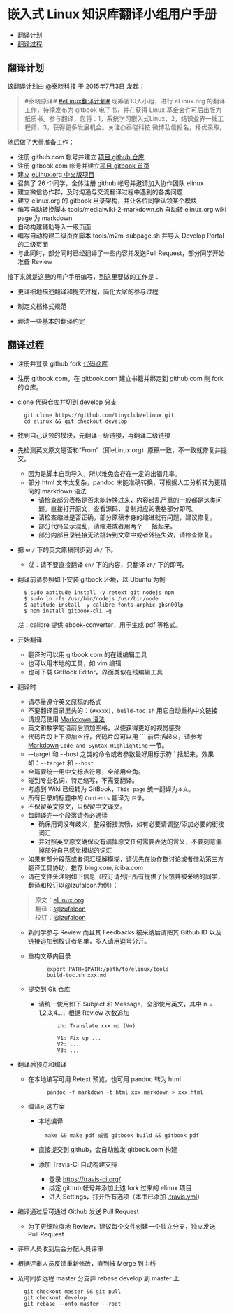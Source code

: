 
# 嵌入式 Linux 知识库翻译小组用户手册

* [翻译计划](#plan)
* [翻译过程](#procedure)

<span id="pan"></span>
## 翻译计划

该翻译计划由 [@泰晓科技](http://tinylab.org) 于 2015年7月3日 发起：

> \#泰晓原译\# [\#eLinux翻译计划\#](http://t.cn/RLqNvGt) 现筹备10人小组，进行 eLinux.org 的翻译工作，持续发布为 gitbook 电子书，并在获得 Linux 基金会许可后出版为纸质书。参与翻译，您将：1，系统学习嵌入式Linux，2，结识业界一线工程师，3，获得更多发展机会。关注@泰晓科技 微博私信报名，择优录取。

随后做了大量准备工作：

* 注册 github.com 帐号并建立 [项目 github 仓库](https://github.com/tinyclub/elinux)
* 注册 gitbook.com 帐号并建立[项目 gitbook 首页](http://tinylab.gitbooks.io/elinux)
* 建立 [eLinux.org 中文版项目](http://www.tinylab.org/project/elinux/)
* 召集了 26 个同学，全体注册 github 帐号并邀请加入协作团队 elinux
* 建立微信协作群，及时沟通与交流翻译过程中遇到的各类问题
* 建立 elinux.org 的 gitbook 目录架构，并让各位同学认领某个模块
* 编写自动转换脚本 tools/mediaiwiki-2-markdown.sh 自动转 elinux.org wiki page 为 markdown
* 自动构建辅助导入一级页面
* 编写自动构建二级页面脚本 tools/m2m-subpage.sh 并导入 Develop Portal 的二级页面
* 与此同时，部分同时已经翻译了一些内容并发送Pull Request，部分同学开始准备 Review

接下来就是这里的用户手册编写，到这里要做的工作是：

* 更详细地描述翻译和提交过程，简化大家的参与过程

* 制定文档格式规范

* 理清一些基本的翻译约定

<span id="procedure"></span>
## 翻译过程

* 注册并登录 github fork [代码仓库](https://github.com/tinyclub/elinux)

* 注册 gitbook.com，在 gitbook.com 建立书籍并绑定到 github.com 刚 fork 的仓库。

* clone 代码仓库并切到 develop 分支

        git clone https://github.com/tinyclub/elinux.git
        cd elinux && git checkout develop

* 找到自己认领的模块，先翻译一级链接，再翻译二级链接

* 先检测英文原文是否和“From”（即eLinux.org）原稿一致，不一致就修复并提交。
    * 因为是脚本自动导入，所以难免会存在一定的出错几率。
    * 部分 html 文本太复杂，pandoc 未能准确转换，可根据人工分析转为更精简的 markdown 语法
        * 请检查部分表格是否未能转换过来，内容错乱严重的一般都是这类问题。直接打开原文，查看源码，复制对应的表格部分即可。
        * 请检查缩进是否正确，部分原稿本身的缩进就有问题，建议修复。
        * 部分代码显示混乱，请缩进或者用两个 \`\`\` 括起来。
        * 部分内部目录链接无法跳转到文章中或者外链失效，请检查修复。

* 把 `en/` 下的英文原稿同步到 `zh/` 下。

    * *注*：请不要直接翻译 `en/` 下的内容，只翻译 `zh/` 下的即可。


* 翻译前请参照如下安装 gitbook 环境，以 Ubuntu 为例

        $ sudo aptitude install -y retext git nodejs npm
        $ sudo ln -fs /usr/bin/nodejs /usr/bin/node
        $ aptitude install -y calibre fonts-arphic-gbsn00lp
        $ npm install gitbook-cli -g

    *注*：calibre 提供 ebook-converter，用于生成 pdf 等格式。


* 开始翻译

    * 翻译时可以用 gitbook.com 的在线编辑工具
    * 也可以用本地的工具，如 vim 编辑
    * 也可下载 GitBook Editor，界面类似在线编辑工具

* 翻译时

    * 请尽量遵守英文原稿的格式
    * 不要翻译目录里头的：`(#xxxx)`，`build-toc.sh` 用它自动重构中文链接
    * 请规范使用 [Markdown 语法][markdown]
    * 英文和数字短语前后须加空格，以便获得更好的视觉感受
    * 代码片段上下须加空行，代码片段可以用 \`\`\` 前后括起来，请参考[Markdown][markdown] `Code and Syntax Highlighting` 一节。
    * --target 和 --host 之类的命令或者参数最好用标示符 \` 括起来。效果如：`--target` 和 `--host`
    * 全篇要统一用中文标点符号，全部用全角。
    * 碰到专业名词，特定缩写，不需要翻译。
    * 考虑到 Wiki 已经转为 GitBook，`This page` 统一翻译为`本文`。
    * 所有目录的标题中的 `Contents` 翻译为 `目录`。
    * 不保留英文原文，只保留中文译文。
    * 每翻译完一个段落请务必通读
        * 确保用词没有歧义，整段衔接流畅，如有必要请调整/添加必要的衔接词汇
        * 并对照英文原文确保没有漏掉原文任何需要表达的含义，不要刻意漏掉部分自己感觉模糊的词汇
    * 如果有部分段落或者词汇理解模糊，请优先在协作群讨论或者借助第三方翻译工具协助，推荐 bing.com, iciba.com
    * 请在文件头注明如下信息（校订请列出所有提供了反馈并被采纳的同学，翻译和校订以@lzufalcon为例）：

	> 原文：[eLinux.org](http://elinux.org/Boot_Time.md)<br/>
	> 翻译：[@lzufalcon](https://github.com/lzufalcon)<br/>
	> 校订：[@lzufalcon](https://github.com/lzufalcon)<br/>

    * 新同学参与 Review 而且其 Feedbacks 被采纳后请把其 Github ID 以及链接追加到校订者名单，多人请用逗号分开。
    * 重构文章内目录

                export PATH=$PATH:/path/to/elinux/tools
                build-toc.sh xxx.md

    * 提交到 Git 仓库
        * 请统一使用如下 Subject 和 Message，全部使用英文，其中 n = 1,2,3,4...，根据 Review 次数追加

                    zh: Translate xxx.md (Vn)
                    
                    V1: Fix up ...
                    V2: ...
                    V3: ...

* 翻译后预览和编译

    * 在本地编写可用 Retext 预览，也可用 pandoc 转为 html

                pandoc -f markdown -t html xxx.markdown > xxx.html

    * 编译可选方案

        * 本地编译

                make && make pdf 或者 gitbook build && gitbook pdf

        * 直接提交到 github，会自动触发 gitbook.com 构建

        * 添加 Travis-CI 自动构建支持
            * 登录 <https://travis-ci.org/>
            * 绑定 github 帐号并添加上述 fork 过来的 elinux 项目
            * 进入 Settings，打开所有选项（本书已添加 [.travis.yml](../.travis.yml)）

* 编译通过后可通过 Github 发送 Pull Request

    * 为了更细粒度地 Review，建议每个文件创建一个独立分支，独立发送 Pull Request

* 评审人员收到后会分配人员评审

* 根据评审人员反馈重新修改，直到被 Merge 到主线

* 及时同步远程 master 分支并 rebase develop 到 master 上

        git checkout master && git pull
        git checkout develop
        git rebase --onto master --root

[markdown]:http://help.gitbook.com/format/markdown.html
